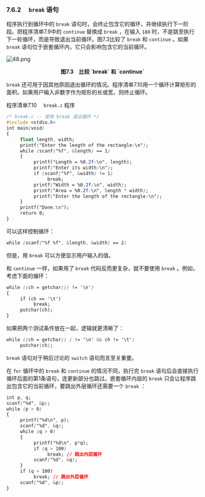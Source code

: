 ### 7.6.2　 `break` 语句

程序执行到循环中的 `break` 语句时，会终止包含它的循环，并继续执行下一阶段。把程序清单7.9中的 `continue` 替换成 `break` ，在输入 `188` 时，不是跳至执行下一轮循环，而是导致退出当前循环。图7.3比较了 `break` 和 `continue` 。如果 `break` 语句位于嵌套循环内，它只会影响包含它的当前循环。

![48.png](./images/48.png)
<center class="my_markdown"><b class="my_markdown">图7.3　比较 `break` 和 `continue`</b></center>

`break` 还可用于因其他原因退出循环的情况。程序清单7.10用一个循环计算矩形的面积。如果用户输入非数字作为矩形的长或宽，则终止循环。

程序清单7.10　 `break.c` 程序

```css
/* break.c -- 使用 break 退出循环 */
#include <stdio.h>
int main(void)
{
     float length, width;
     printf("Enter the length of the rectangle:\n");
     while (scanf("%f", &length) == 1)
     {
          printf("Length = %0.2f:\n", length);
          printf("Enter its width:\n");
          if (scanf("%f", &width) != 1)
               break;
          printf("Width = %0.2f:\n", width);
          printf("Area = %0.2f:\n", length * width);
          printf("Enter the length of the rectangle:\n");
     }
     printf("Done.\n");
     return 0;
}
```

可以这样控制循环：

```css
while (scanf("%f %f", &length, &width) == 2)
```

但是，用 `break` 可以方便显示用户输入的值。

和 `continue` 一样，如果用了 `break` 代码反而更复杂，就不要使用 `break` 。例如，考虑下面的循环：

```css
while ((ch = getchar()) != '\n')
{
     if (ch == '\t')
          break;
     putchar(ch);
}
```

如果把两个测试条件放在一起，逻辑就更清晰了：

```css
while ((ch = getchar() ) != '\n' && ch != '\t')
     putchar(ch);
```

`break` 语句对于稍后讨论的 `switch` 语句而言至关重要。

在 `for` 循环中的 `break` 和 `continue` 的情况不同，执行完 `break` 语句后会直接执行循环后面的第1条语句，连更新部分也跳过。嵌套循环内层的 `break` 只会让程序跳出包含它的当前循环，要跳出外层循环还需要一个 `break` ：

```css
int p, q;
scanf("%d", &p);
while (p > 0)
{
     printf("%d\n", p);
     scanf("%d", &q);
     while (q > 0)
     {
          printf("%d\n", p*q);
          if (q > 100)
               break; // 跳出内层循环
          scanf("%d", &q);
     }
     if (q > 100)
          break; // 跳出外层循环
     scanf("%d", &p);
}
```

